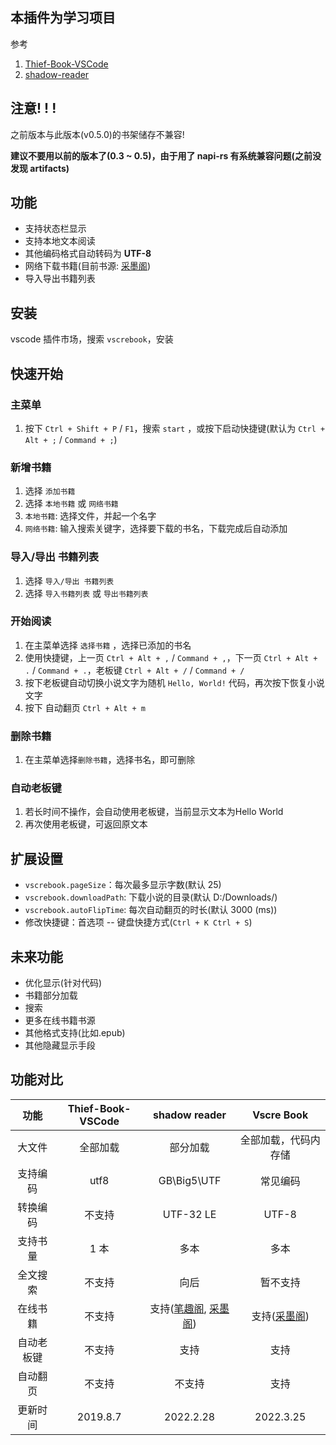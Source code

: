 ## 本插件为学习项目

参考
1. [Thief-Book-VSCode](https://github.com/cteamx/Thief-Book-VSCode)
2. [shadow-reader](https://github.com/igzhang/shadowReader)

## 注意! ! !

之前版本与此版本(v0.5.0)的书架储存不兼容!

**建议不要用以前的版本了(0.3 ~ 0.5)，由于用了 napi-rs 有系统兼容问题(之前没发现 artifacts)**

## 功能

- 支持状态栏显示
- 支持本地文本阅读
- 其他编码格式自动转码为 **UTF-8**
- 网络下载书籍(目前书源: [采墨阁](https://www.caimoge.net/))
- 导入导出书籍列表

## 安装

vscode 插件市场，搜索 `vscrebook`，安装

## 快速开始

### 主菜单

1. 按下 `Ctrl + Shift + P` / `F1`，搜索 `start` ，或按下启动快捷键(默认为 `Ctrl + Alt + ;` / `Command + ;`)

### 新增书籍

1. 选择 `添加书籍`
2. 选择 `本地书籍` 或 `网络书籍`
3. `本地书籍`: 选择文件，并起一个名字
4. `网络书籍`: 输入搜索关键字，选择要下载的书名，下载完成后自动添加

### 导入/导出 书籍列表

1. 选择 `导入/导出 书籍列表`
2. 选择 `导入书籍列表` 或 `导出书籍列表`

### 开始阅读

1. 在主菜单选择 `选择书籍` ，选择已添加的书名
2. 使用快捷键，上一页 `Ctrl + Alt + ,` / `Command + ,`，下一页 `Ctrl + Alt + .` / `Command + .`，老板键 `Ctrl + Alt + /` / `Command + /`
3. 按下老板键自动切换小说文字为随机 `Hello, World!` 代码，再次按下恢复小说文字
4. 按下 自动翻页 `Ctrl + Alt + m` 

### 删除书籍

1. 在主菜单选择`删除书籍`，选择书名，即可删除

### 自动老板键

1. 若长时间不操作，会自动使用老板键，当前显示文本为Hello World
2. 再次使用老板键，可返回原文本

## 扩展设置

- `vscrebook.pageSize`：每次最多显示字数(默认 25)
- `vscrebook.downloadPath`: 下载小说的目录(默认 D:/Downloads/)
- `vscrebook.autoFlipTime`: 每次自动翻页的时长(默认 3000 (ms))
- 修改快捷键：首选项 -- 键盘快捷方式(`Ctrl + K Ctrl + S`)

## 未来功能

- 优化显示(针对代码)
- 书籍部分加载
- 搜索
- 更多在线书籍书源
- 其他格式支持(比如.epub)
- 其他隐藏显示手段

## 功能对比

|    功能    | Thief-Book-VSCode |                                shadow reader                                 |                Vscre Book                |
| :--------: | :---------------: | :--------------------------------------------------------------------------: | :--------------------------------------: |
|   大文件   |     全部加载      |                                   部分加载                                   |           全部加载，代码内存储           |
|  支持编码  |       utf8        |                                 GB\Big5\UTF                                  |                 常见编码                 |
|  转换编码  |      不支持       |                                  UTF-32 LE                                   |                  UTF-8                   |
|  支持书量  |       1 本        |                                     多本                                     |                   多本                   |
|  全文搜索  |      不支持       |                                     向后                                     |                 暂不支持                 |
|  在线书籍  |      不支持       | 支持([笔趣阁](https://www.biqugee.com/), [采墨阁](https://www.caimoge.net/)) | 支持([采墨阁](https://www.caimoge.net/)) |
| 自动老板键 |      不支持       |                                     支持                                     |                   支持                   |
|  自动翻页  |      不支持       |                                    不支持                                    |                   支持                   |
|  更新时间  |     2019.8.7      |                                  2022.2.28                                   |                 2022.3.25                 |
